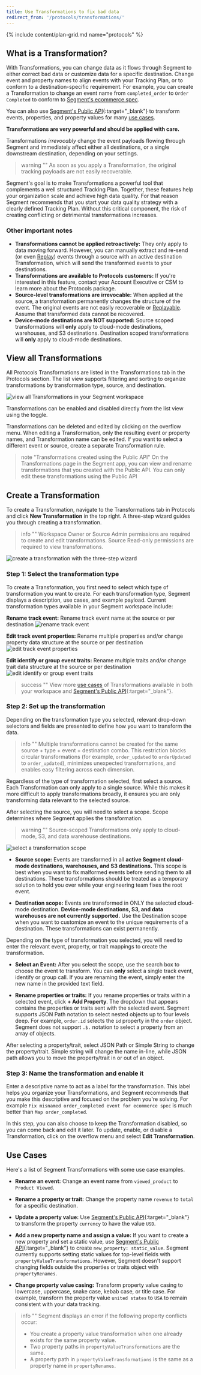 ```yaml
---
title: Use Transformations to fix bad data
redirect_from: '/protocols/transformations/'
---
```


{% include content/plan-grid.md name="protocols" %}

## What is a Transformation?

With Transformations, you can change data as it flows through Segment to either correct bad data or customize data for a specific destination. Change event and property names to align events with your Tracking Plan, or to conform to a destination-specific requirement. For example, you can create a Transformation to change an event name from `completed_order` to `Order Completed` to conform to [Segment's ecommerce spec](/docs/connections/spec/ecommerce/v2/#order-completed).

You can also use [Segment's Public API](https://docs.segmentapis.com/tag/Transformations){:target="_blank"} to transform events, properties, and property values for many [use cases](#use-cases).


**Transformations are very powerful and should be applied with care.**

Transformations _irrevocably_ change the event payloads flowing through Segment and immediately affect either all destinations, or a single downstream destination, depending on your settings.

> warning ""
> As soon as you apply a Transformation, the original tracking payloads are not easily recoverable.

Segment's goal is to make Transformations a powerful tool that complements a well structured Tracking Plan. Together, these features help your organization scale and achieve high data quality. For that reason Segment recommends that you start your data quality strategy with a clearly defined Tracking Plan. Without this critical component, the risk of creating conflicting or detrimental transformations increases.

### Other important notes

- **Transformations cannot be applied retroactively:** They only apply to data moving forward. However, you can manually extract and re-send (or even [Replay](/docs/guides/what-is-replay)) events through a source with an active destination Transformation, which will send the transformed events to your destinations.
- **Transformations are available to Protocols customers:** If you're interested in this feature, contact your Account Executive or CSM to learn more about the Protocols package.
- **Source-level transformations are irrevocable:** When applied at the source, a transformation permanently changes the structure of the event. The original events are not easily recoverable or [Replayable](/docs/guides/what-is-replay). Assume that transformed data cannot be recovered.
- **Device-mode destinations are NOT supported:** Source scoped transformations will **only** apply to cloud-mode destinations, warehouses, and S3 destinations. Destination scoped transformations will **only** apply to cloud-mode destinations.

## View all Transformations

All Protocols Transformations are listed in the Transformations tab in the Protocols section. The list view supports filtering and sorting to organize transformations by transformation type, source, and destination.

![view all Transformations in your Segment workspace](../images/transformation_list_view.png)

Transformations can be enabled and disabled directly from the list view using the toggle.

Transformations can be deleted and edited by clicking on the overflow menu. When editing a Transformation, only the resulting event or property names, and Transformation name can be edited. If you want to select a different event or source, create a separate Transformation rule.

> note "Transformations created using the Public API"
> On the Transformations page in the Segment app, you can view and rename transformations that you created with the Public API. You can only edit these transformations using the Public API

## Create a Transformation

To create a Transformation, navigate to the Transformations tab in Protocols and click **New Transformation** in the top right. A three-step wizard guides you through creating a transformation.

> info ""
> Workspace Owner or Source Admin permissions are required to create and edit transformations.
> Source Read-only permissions are required to view transformations.

![create a transformation with the three-step wizard](../images/transformation_wizard.png)

### Step 1: Select the transformation type

To create a Transformation, you first need to select which type of transformation you want to create. For each transformation type, Segment displays a description, use cases, and example payload. Current transformation types available in your Segment workspace include:

**Rename track event:** Rename track event name at the source or per destination
![rename track event](../images/event-rename-example.png)

**Edit track event properties:** Rename multiple properties and/or change property data structure at the source or per destination
![edit track event properties](../images/property-example.png)

**Edit identify or group event traits:** Rename multiple traits and/or change trait data structure at the source or per destination
![edit identify or group event traits](../images/traits-example.png)

> success ""
> View more [use cases](#use-cases) of Transformations available in both your workspace and [Segment's Public API](https://docs.segmentapis.com/tag/Transformations){:target="_blank"}.

### Step 2: Set up the transformation

Depending on the transformation type you selected, relevant drop-down selectors and fields are presented to define how you want to transform the data.

> info ""
> Multiple transformations cannot be created for the same source + type + event + destination combo. This restriction blocks circular transformations (for example, `order_updated` to `orderUpdated` to `order_updated`), minimizes unexpected transformations, and enables easy filtering across each dimension.

Regardless of the type of transformation selected, first select a source. Each Transformation can only apply to a single source. While this makes it more difficult to apply transformations broadly, it ensures you are only transforming data relevant to the selected source.

After selecting the source, you will need to select a scope. Scope determines where Segment applies the transformation.

> warning ""
> Source-scoped Transformations only apply to cloud-mode, S3, and data warehouse destinations.

![select a transformation scope](../images/transformation_scope.png)

* **Source scope:**
Events are transformed in all **active Segment cloud-mode destinations, warehouses, and S3 destinations.** This scope is best when you want to fix malformed events before sending them to all destinations. These transformations should be treated as a temporary solution to hold you over while your engineering team fixes the root event.

* **Destination scope:**
Events are transformed in ONLY the selected cloud-mode destination. **Device-mode destinations, S3, and data warehouses are not currently supported.** Use the Destination scope when you want to customize an event to the unique requirements of a destination. These transformations can exist permanently.

Depending on the type of transformation you selected, you will need to enter the relevant event, property, or trait mappings to create the transformation.

* **Select an Event:**
After you select the scope, use the search box to choose the event to transform. You can **only** select a single track event, identify or group call. If you are renaming the event, simply enter the new name in the provided text field.

* **Rename properties or traits:**
If you rename properties or traits within a selected event, click **+ Add Property**. The dropdown that appears contains the properties or traits sent with the selected event. Segment supports JSON Path notation to select nested objects up to four levels deep. For example, `order.id` selects the `id` property in the `order` object. Segment does not support `.$.` notation to select a property from an array of objects.

After selecting a property/trait, select JSON Path or Simple String to change the property/trait. Simple string will change the name in-line, while JSON path allows you to move the property/trait in or out of an object.

### Step 3: Name the transformation and enable it

Enter a descriptive name to act as a label for the transformation. This label helps you organize your Transformations, and Segment recommends that you make this descriptive and focused on the problem you're solving. For example `Fix misnamed order_completed event for ecommerce spec` is much better than `Map order_completed`.

In this step, you can also choose to keep the Transformation disabled, so you can come back and edit it later. To update, enable, or disable a Transformation, click on the overflow menu and select **Edit Transformation**.

## Use Cases

Here's a list of Segment Transformations with some use case examples.

- **Rename an event:** Change an event name from `viewed_product` to `Product Viewed`.

- **Rename a property or trait:** Change the property name `revenue` to `total` for a specific destination.

- **Update a property value:** Use [Segment's Public API](https://docs.segmentapis.com/tag/Transformations){:target="_blank"} to transform the property `currency` to have the value `USD`. 

- **Add a new property name and assign a value:** If you want to create a new property and set a static value, use [Segment's Public API](https://docs.segmentapis.com/tag/Transformations){:target="_blank"} to create `new_property: static_value`. Segment currently supports setting static values for top-level fields with `propertyValueTransformations`. However, Segment doesn't support changing fields outside the properties or traits object with `propertyRenames`.

- **Change property value casing:** Transform property value casing to lowercase, uppercase, snake case, kebab case, or title case. For example, transform the property value `united states` to `USA` to remain consistent with your data tracking.


> info ""
> Segment displays an error if the following property conflicts occur:
> - You create a property value transformation when one already exists for the same property value.
> - Two property paths in `propertyValueTransformations` are the same.
> - A property path in `propertyValueTransformations` is the same as a property name in `propertyRenames`.
